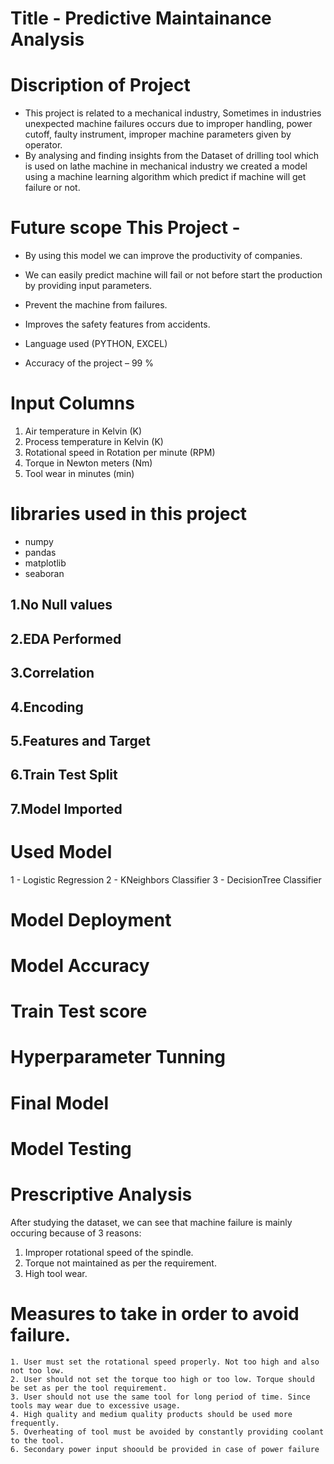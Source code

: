 # Title - Predictive Maintainance Analysis

# Discription of Project

- This project is related to a mechanical industry, Sometimes in industries unexpected machine failures occurs due to    improper handling, power cutoff, faulty instrument, improper machine parameters given by operator. 
- By analysing and finding insights from the Dataset of drilling tool which is used on lathe machine in mechanical 
  industry we created a model using a machine learning algorithm which predict if machine will get failure or not.

# Future scope This Project - 

- By using this model we can improve the productivity of companies.
- We can easily predict  machine will fail or not before start the production by providing input parameters.
- Prevent the machine from failures.
- Improves the safety features from accidents.
  
- Language used (PYTHON, EXCEL)
- Accuracy of the project – 99 %

# Input Columns

1. Air temperature in Kelvin (K)
2. Process temperature in Kelvin (K)
3. Rotational speed in Rotation per minute (RPM)
4. Torque in Newton meters (Nm)
5. Tool wear in minutes (min)

# libraries used in this project
- numpy
- pandas
- matplotlib
- seaboran

## 1.No Null values 

## 2.EDA Performed
## 3.Correlation 
## 4.Encoding
## 5.Features and Target
## 6.Train Test Split
## 7.Model Imported 

# Used Model 
1 - Logistic Regression
2 - KNeighbors Classifier 
3 - DecisionTree Classifier

# Model Deployment
# Model Accuracy 
# Train Test score 
# Hyperparameter Tunning
# Final Model 
# Model Testing

# Prescriptive Analysis
   After studying the dataset, we can see that machine failure is mainly occuring because of 3 reasons:
   1. Improper rotational speed of the spindle.
   2. Torque not maintained as per the requirement.
   3. High tool wear.

# Measures to take in order to avoid failure.
    1. User must set the rotational speed properly. Not too high and also not too low.
    2. User should not set the torque too high or too low. Torque should be set as per the tool requirement.
    3. User should not use the same tool for long period of time. Since tools may wear due to excessive usage.
    4. High quality and medium quality products should be used more frequently.
    5. Overheating of tool must be avoided by constantly providing coolant to the tool. 
    6. Secondary power input shoould be provided in case of power failure
